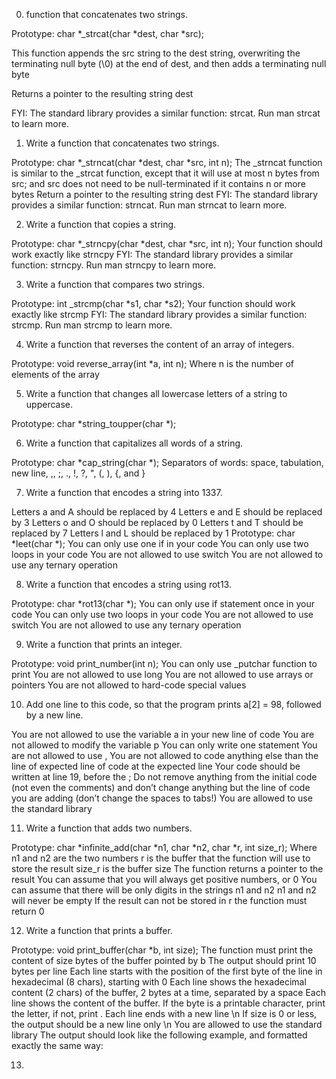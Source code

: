 0. function that concatenates two strings.



 Prototype: char *_strcat(char *dest, char *src);

 This function appends the src string to the dest string, overwriting the terminating null byte (\0) at the end of dest, and then adds a terminating null byte

 Returns a pointer to the resulting string dest

 FYI: The standard library provides a similar function: strcat. Run man strcat to learn more.

 1. Write a function that concatenates two strings.

 Prototype: char *_strncat(char *dest, char *src, int n);
 The _strncat function is similar to the _strcat function, except that
 it will use at most n bytes from src; and
 src does not need to be null-terminated if it contains n or more bytes
 Return a pointer to the resulting string dest
 FYI: The standard library provides a similar function: strncat. Run man strncat to learn more.

 2. Write a function that copies a string.

 Prototype: char *_strncpy(char *dest, char *src, int n);
 Your function should work exactly like strncpy
 FYI: The standard library provides a similar function: strncpy. Run man strncpy to learn more.

 3. Write a function that compares two strings.

 Prototype: int _strcmp(char *s1, char *s2);
 Your function should work exactly like strcmp
 FYI: The standard library provides a similar function: strcmp. Run man strcmp to learn more.

 4. Write a function that reverses the content of an array of integers.

 Prototype: void reverse_array(int *a, int n);
 Where n is the number of elements of the array

 5. Write a function that changes all lowercase letters of a string to uppercase.

 Prototype: char *string_toupper(char *);

 6. Write a function that capitalizes all words of a string.

 Prototype: char *cap_string(char *);
 Separators of words: space, tabulation, new line, ,, ;, ., !, ?, ", (, ), {, and }

 7. Write a function that encodes a string into 1337.

 Letters a and A should be replaced by 4
 Letters e and E should be replaced by 3
 Letters o and O should be replaced by 0
 Letters t and T should be replaced by 7
 Letters l and L should be replaced by 1
 Prototype: char *leet(char *);
 You can only use one if in your code
 You can only use two loops in your code
 You are not allowed to use switch
 You are not allowed to use any ternary operation

 8. Write a function that encodes a string using rot13.

 Prototype: char *rot13(char *);
 You can only use if statement once in your code
 You can only use two loops in your code
 You are not allowed to use switch
 You are not allowed to use any ternary operation

 9. Write a function that prints an integer.

 Prototype: void print_number(int n);
 You can only use _putchar function to print
 You are not allowed to use long
 You are not allowed to use arrays or pointers
 You are not allowed to hard-code special values

 10. Add one line to this code, so that the program prints a[2] = 98, followed by a new line.

 You are not allowed to use the variable a in your new line of code
 You are not allowed to modify the variable p
 You can only write one statement
 You are not allowed to use ,
 You are not allowed to code anything else than the line of expected line of code at the expected line
 Your code should be written at line 19, before the ;
 Do not remove anything from the initial code (not even the comments)
 and don’t change anything but the line of code you are adding (don’t change the spaces to tabs!)
 You are allowed to use the standard library

 11. Write a function that adds two numbers.

 Prototype: char *infinite_add(char *n1, char *n2, char *r, int size_r);
 Where n1 and n2 are the two numbers
 r is the buffer that the function will use to store the result
 size_r is the buffer size
 The function returns a pointer to the result
 You can assume that you will always get positive numbers, or 0
 You can assume that there will be only digits in the strings n1 and n2
 n1 and n2 will never be empty
 If the result can not be stored in r the function must return 0

 12. Write a function that prints a buffer.

 Prototype: void print_buffer(char *b, int size);
 The function must print the content of size bytes of the buffer pointed by b
 The output should print 10 bytes per line
 Each line starts with the position of the first byte of the line in hexadecimal (8 chars), starting with 0
 Each line shows the hexadecimal content (2 chars) of the buffer, 2 bytes at a time, separated by a space
 Each line shows the content of the buffer. If the byte is a printable character, print the letter, if not, print .
 Each line ends with a new line \n
 If size is 0 or less, the output should be a new line only \n
 You are allowed to use the standard library
 The output should look like the following example, and formatted exactly the same way:

 13. 
